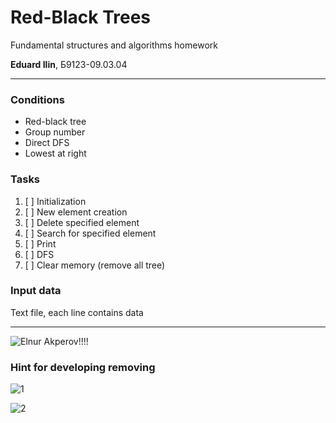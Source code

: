 # Red-Black Trees
Fundamental structures and algorithms homework

**Eduard Ilin**, Б9123-09.03.04

---

### Conditions
* Red-black tree
* Group number
* Direct DFS
* Lowest at right

### Tasks
1. [ ] Initialization
2. [ ] New element creation
3. [ ] Delete specified element
4. [ ] Search for specified element
5. [ ] Print
6. [ ] DFS
7. [ ] Clear memory (remove all tree)

### Input data
Text file, each line contains data

---

![Elnur Akperov!!!!](https://dpud.net/img/memes-rbt/funduk.jpg)

### Hint for developing removing
![1](https://dpud.net/img/memes-rbt/photo_2024-11-27_16-17-11.jpg)

![2](https://dpud.net/img/memes-rbt/photo_2024-11-27_16-17-12.jpg)